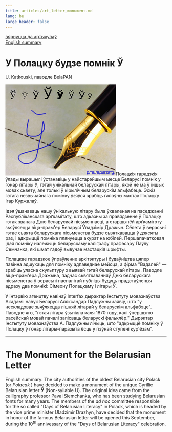 ```yaml
---
title: articles/art_letter_monument.md 
lang: be
large_header: false
---
```




<a href="articles_by.html">вярнуцца да артыкулаў</a><br />
<a href="#english">English summary</a>

<h1 id="у-полацку-будзе-помнік-ў">У Полацку будзе помнік Ў</h1>

U. Katkouski, паводле BelaPAN


<img src="belarusian_letter_u.jpg" title="Drawn Cyrillic Letter: Belarusian Non-syllable U" width="345" height="285" alt="Drawn Cyrillic Letter: Belarusian Non-syllable U" />Полацкія гарадзкія ўлады вырашылі ўстанавіць у найстарэйшым месце Беларусі помнік у гонар літары Ў, гэтай унікальнай беларускай літары, якой не ма ў іншых мовах сьвету, але толькі ў кірылічным беларускім альфабэце. Эскіз гэтага незвычайнага помінку ўзяўся зрабіць галоўны мастак Полацку Ігар Куржалаў.


Ідэя ўшанаваць нашу ўнікальную літару была ўхваленая на паседжанні Рэспубліканскага арґкамітэту, што адказны за правядзенне ў Полацку гэтак званага Дню беларускай пісьменнасці, а старшынёй арґкамітэту зьяўляецца віцэ-прэм'ер Беларусі Ўладзімір Дражын. Сёлета ў верасьні гэтае сьвята беларускага пісьменства будзе сьвяткавацца ў дзясяты раз, і адкрыццё помніка плянуецца акурат на юбілей. Першапачатковая ідэя помніку належыць беларускаму каліґрафу прафэсару Паўлу Семчанка, які шмат гадоў вывучае мастацкія шрыфты.


Полацкае гарадзкое ўпраўленне архітэктуры і будаўніцтва цяпер павінна адшукаць для помніку адпаведнае мейсца, а фірма "Вадалей" — зрабіць уласна скульптуру з выявай гэтай беларускай літары. Паводле віцэ-прэм'ера Дражына, падчас сьвяткаванняў Дню беларускага пісьменства ў верасьні паспалітай публіцы будуць прадстаўленыя адразу два помнікі: Сімеону Полацкаму і літары Ў.


У інтэрвію аґенцтву навінаў Interfax дырэктар Інстытуту мовазнаўства Акадэміі навук Беларусі Аляксандар Падлужны заявіў, што "у нескладовае зьяўляецца лішняй літарай у беларускім альфабэце". Паводле яго, "гэтая літара ўзьнікла каля 1870 году, калі ўпершыню расейскай мовай пачалі запісваць беларускі фальклёр." Дырэктар Інстытуту мовазнаўства А. Падлужны лічыць, што "адкрыццё помніку ў Полацку ў гонар літары-паразыта ёсць у пэўнай ступені кур'ёзам".

<hr />
<span id="english"></span>
<h1 id="the-monument-for-the-belarusian-letter">The Monument for the Belarusian Letter</h1>

English summary: The city authorities of the oldest Belarusian city Polack (or  *Polacak* ) have decided to make a monument of the unique Cyrillic Belarusian letter <strong>Ў</strong> (Non-syllable U). The original idea came from the calligraphy professor Paval Siemchanka, who has been studying Belarusian fonts for many years. The members of the  *ad hoc*  committee responsible for the so called "Days of Belarusian Literacy" in Polack, which is headed by the vice prime minister Uladzimir Drazhyn, have decided that the monument in honor of the famous Belarusian letter will be opened this September, during the 10<sup>th</sup> annivessary of the "Days of Belarusian Literacy" celebration.

